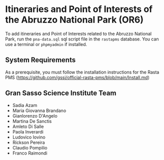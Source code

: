 # Itineraries and Point of Interests of the Abruzzo National Park (OR6)
To add itineraries and Point of Interests related to the Abruzzo National Park, run the `pna-data.sql` sql script file in the `rastapms` database.
You can use a terminal or `phpmyadmin` if installed.

## System Requirements
As a prerequisite, you must follow the installation instructions for the Rasta PMS (https://github.com/gssi/official-rasta-pms/blob/main/Install.md)



## Gran Sasso Science Institute Team
- Sadia Azam
- Maria Giovanna Brandano
- Gianlorenzo D'Angelo
- Martina De Sanctis
- Amleto Di Salle
- Paola Inverardi
- Ludovico Iovino
- Rickson Pereira
- Claudio Pompilio
- Franco Raimondi